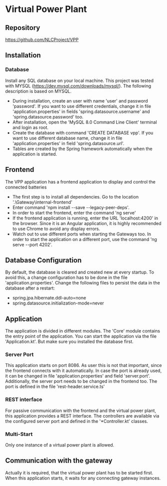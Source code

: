 # Virtual Power Plant

## Repository
https://github.com/NLCProject/VPP

## Installation
### Database
Install any SQL database on your local machine. This project was tested with MYSQL
(https://dev.mysql.com/downloads/mysql/). The following description is based on MYSQL.

+ During installation, create an user with name 'user' and password 'password'. If you want to use different
  credentials, change it in file 'application.properties' in fields 'spring.datasource.username' and
  'spring.datasource.password' too.
+ After installation, open the 'MySQL 8.0 Command Line Client' terminal and login as root.
+ Create the database with command 'CREATE DATABASE vpp'. If you want to use different
  database name, change it in file 'application.properties' in field 'spring.datasource.url'.
+ Tables are created by the Spring framework automatically when the application is started.

## Frontend
The VPP application has a frontend application to display and control the connected batteries

+ The first step is to install all dependencies. Go to the location '.\Gateway\internal-frontend'
+ Enter command 'npm install --save --legacy-peer-deps'.
+ In order to start the frontend, enter the command 'ng serve'
+ If the frontend application is running, enter the URL 'localhost:4200' in the browser. Since it is an Angular
  application, it is highly recommended to use Chrome to avoid any display errors.
+ Watch out to use different ports when starting the Gateways too. In order to start the
  application on a different port, use the command 'ng serve --port 4202'.

## Database Configuration
By default, the database is cleared and created new at every startup. To avoid this, a change configuration has to be
done in the file 'application.properties'. Change the following files to persist the data in the database after a
restart:
+ spring.jpa.hibernate.ddl-auto=none
+ spring.datasource.initialization-mode=never

## Application
The application is divided in different modules. The 'Core' module contains the entry point of the application.
You can start the application via the file 'Application.kt'. But make sure you installed the database first.

### Server Port
This application starts on port 8086. As user this is not that important, since the frontend connects with it
automatically. In case the port is already used, it can be changed in file 'application.properties' and field
'server.port'. Additionally, the server port needs to be changed in the frontend too. The port is defined in the file
'rest-header.service.ts'

### REST interface
For passive communication with the frontend and the virtual power plant, this application provides a REST interface.
The controllers are available via the configured server port and defined in the '*Controller.kt' classes.

### Multi-Start
Only one instance of a virtual power plant is allowed.

## Communication with the gateway
Actually it is required, that the virtual power plant has to be started first. When this application starts, it waits 
for any connecting gateway instances.

